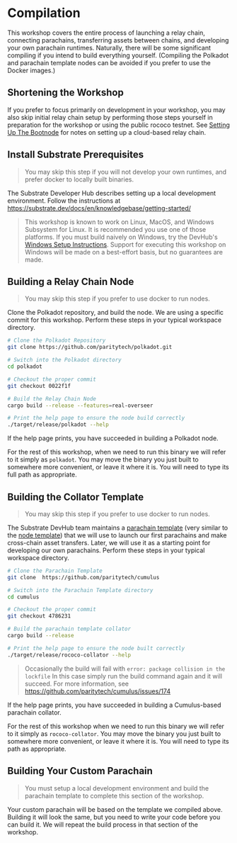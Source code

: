 # Compilation

This workshop covers the entire process of launching a relay chain, connecting parachains,
transferring assets between chains, and developing your own parachain runtimes. Naturally, there
will be some significant compiling if you intend to build everything yourself. (Compiling the
Polkadot and parachain template nodes can be avoided if you prefer to use the Docker images.)

## Shortening the Workshop

<!-- If you intend to use this material for a live workshop you may shorten it by cutting steps off of
the end. If your workshop will not cover writing your own parachains, you may skip all the
compilation by using the provided docker images. -->

If you prefer to focus primarily on development in your workshop, you may also skip initial relay
chain setup by performing those steps yourself in preparation for the workshop or using the public
rococo testnet. See [Setting Up The Bootnode](../SettingUpTheBootnode.md) for notes on setting up a
cloud-based relay chain.

## Install Substrate Prerequisites

> You may skip this step if you will not develop your own runtimes, and prefer docker to locally
> built binaries.

The Substrate Developer Hub describes setting up a local development environment. Follow the
instructions at https://substrate.dev/docs/en/knowledgebase/getting-started/

> This workshop is known to work on Linux, MacOS, and Windows Subsystem for Linux. It is recommended
> you use one of those platforms. If you must build naively on Windows, try the DevHub's
> [Windows Setup Instructions](https://substrate.dev/docs/en/knowledgebase/getting-started/windows-users).
> Support for executing this workshop on Windows will be made on a best-effort basis, but no
> guarantees are made.

## Building a Relay Chain Node

> You may skip this step if you prefer to use docker to run nodes.

Clone the Polkadot repository, and build the node. We are using a specific commit for this workshop.
Perform these steps in your typical workspace directory.

```bash
# Clone the Polkadot Repository
git clone https://github.com/paritytech/polkadot.git

# Switch into the Polkadot directory
cd polkadot

# Checkout the proper commit
git checkout 0022f1f

# Build the Relay Chain Node
cargo build --release --features=real-overseer

# Print the help page to ensure the node build correctly
./target/release/polkadot --help
```

If the help page prints, you have succeeded in building a Polkadot node.

For the rest of this workshop, when we need to run this binary we will refer to it simply as
`polkadot`. You may move the binary you just built to somewhere more convenient, or leave it where
it is. You will need to type its full path as appropriate.

## Building the Collator Template

> You may skip this step if you prefer to use docker to run nodes.

The Substrate DevHub team maintains a
[parachain template](https://github.com/substrate-developer-hub/substrate-parachain-template) (very
similar to the [node template](https://github.com/substrate-developer-hub/substrate-node-template))
that we will use to launch our first parachains and make cross-chain asset transfers. Later, we will
use it as a starting point for developing our own parachains. Perform these steps in your typical
workspace directory.

```bash
# Clone the Parachain Template
git clone  https://github.com/paritytech/cumulus

# Switch into the Parachain Template directory
cd cumulus

# Checkout the proper commit
git checkout 4786231

# Build the parachain template collator
cargo build --release

# Print the help page to ensure the node built correctly
./target/release/rococo-collator --help
```

> Occasionally the build will fail with `error: package collision in the lockfile` In this case
> simply run the build command again and it will succeed. For more information, see
> https://github.com/paritytech/cumulus/issues/174

If the help page prints, you have succeeded in building a Cumulus-based parachain collator.

For the rest of this workshop when we need to run this binary we will refer to it simply as
`rococo-collator`. You may move the binary you just built to somewhere more convenient, or leave
it where it is. You will need to type its path as appropriate.

## Building Your Custom Parachain

> You must setup a local development environment and build the parachain template to complete this
> section of the workshop.

Your custom parachain will be based on the template we compiled above. Building it will look the
same, but you need to write your code before you can build it. We will repeat the build process in
that section of the workshop.

<!-- ## Using the Docker Images

> You may skip this step if you have built the nodes locally

The two docker images available for this workshop run the exact same binaries that we described
building in the previous section.

- `joshyorndorff/cumulus-workshop-polkadot` is the relay chain node.
- `joshyorndorff/cumulus-workshop-rococo-collator` is the parachain node.

Because these containers will need to communicate with each other, you will need to handle
networking. [Networking in Docker](https://docs.docker.com/network/) is beyond the scope of this
tutorial, and there are many valid options. I'll briefly describe one simple option here that will
help many beginners get up and running fast.

"Host Networking" is the simplest technique and allows commands that look most similar to the ones
given in the workshop. It tells docker to run the nodes without isolating the containers; just like
if you were running local binaries.

```bash
# Instead of running
polkadot --my-args

# You should run
docker run --network host joshyorndorff/cumulus-workshop-polkadot --my-args
```

```bash
# Instead of running
rococo-collator --para-args -- --relay-args

# You should run
docker run --network host joshyorndorff/cumulus-workshop-rococo-collator --para-args -- --relay-args
```

Throughout this workshop when we need to run nodes we will refer to them simply as `polkadot` and
`rococo-collator`. You will need to transform these commands into appropriate docker commands. -->

